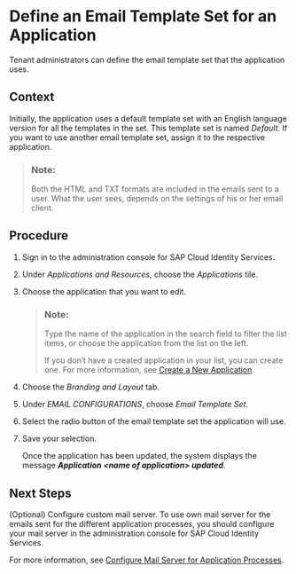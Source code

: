 <!-- loiobb2c79b71f8d47ec877882d78e0ceb39 -->

# Define an Email Template Set for an Application

Tenant administrators can define the email template set that the application uses.



## Context

Initially, the application uses a default template set with an English language version for all the templates in the set. This template set is named *Default*. If you want to use another email template set, assign it to the respective application.

> ### Note:  
> Both the HTML and TXT formats are included in the emails sent to a user. What the user sees, depends on the settings of his or her email client.



## Procedure

1.  Sign in to the administration console for SAP Cloud Identity Services.

2.  Under *Applications and Resources*, choose the *Applications* tile.

3.  Choose the application that you want to edit.

    > ### Note:  
    > Type the name of the application in the search field to filter the list items, or choose the application from the list on the left.
    > 
    > If you don’t have a created application in your list, you can create one. For more information, see [Create a New Application](create-a-new-application-0d4b255.md).

4.  Choose the *Branding and Layout* tab.

5.  Under *EMAIL CONFIGURATIONS*, choose *Email Template Set*.

6.  Select the radio button of the email template set the application will use.

7.  Save your selection.

    Once the application has been updated, the system displays the message ***Application <name of application\> updated***.




<a name="loiobb2c79b71f8d47ec877882d78e0ceb39__postreq_pmk_qnc_ffb"/>

## Next Steps

\(Optional\) Configure custom mail server. To use own mail server for the emails sent for the different application processes, you should configure your mail server in the administration console for SAP Cloud Identity Services.

For more information, see [Configure Mail Server for Application Processes](configure-mail-server-for-application-processes-ccc7ba1.md).


